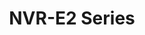 ---
title: "NVR-E2 Series"
description: "4/10CH 1-SATA Ultra 265/H.265/H.264 NVR"
image: "/images/nvr/NVR (3).png"
images:
  - url: "/images/nvr/NVR (3).png"
    caption: "Front view"
features:
  - Support Ultra 265/H.265/H.264 video formats
  - 4/10-channel input
  - Third-party IP cameras supported with ONVIF conformance:- Profile S, Profile G, Profile T
  - Support 1-ch HDMI, 1-ch VGA
  - HDMI and VGA simultaneous output
  - Up to 8MP resolution recording
  - 1 SATA HDD, up to 6TB
  - Support cloud upgrade
specifications: 
  IP Video Input: 4-ch, 10-ch
  Incoming Bandwidth: 64Mbps
  Outgoing Bandwidth: 32Mbps
  Remote Users: "128"
  Protocols: P2P, UPnP, DHCP
  HDMI:
        3840X2160/30HZ, 1920x1080p/60Hz, 1920x1080p/50Hz, 1600x1200/60Hz, 1280x1024/60Hz, 1440x900/60Hz, 1280x720/60Hz, 1024x768/60Hz
  VGA:
        1920x1080p/60Hz, 1920x1080p/50Hz, 1600x1200/60Hz, 1280x1024/60Hz, 1440x900/60Hz, 1280x720/60Hz, 1024x768/60Hz
  Recording Resolution: 8MP/5MP/4MP/3MP/1080P/960P/720P/960H/D1/2CIF/CIF/QCIF
  Audio Output: 1-ch, 3.5mm
  Synchronous Playback: 4-ch, 10-ch
  Corridor Mode Screen: 3/4, 3/4/5/7/9/10
  Decoding format: Ultra 265/H.265/H.264
  Liveview/Playback: 8MP/5MP/4MP/3MP/1080P/960P/720P/960H/D1/2CIF/CIF/QCIF
  Capability: 1 x 8MP@30, 1 x 5MP@30, 2 x 4MP@30, 4 x 3MP@25, 4 x 1080p@30, 8 x 720p@30, 10 x D1@30
  SATA: 1 SATA interface
  Capacity: up to 6TB for each disk
  Network Interface: 1 RJ45 10M/100M self-adaptive Ethernet Interface
  USB Interface: Rear panel:- 2 x USB2.0
  Power Supply: 12V DC
  Power Consumption: ≤3 W (without HDD)
  Working Environment: -10°C ~ + 55°C (+14°F ~ +131°F), Humidity ≤ 90% RH (non-condensing)
  Dimensions: 260mm × 243mm × 46mm (10.2" × 9.6" × 1.8")
  Weight: ≤1kg (2.2lb) (without HDD)
---